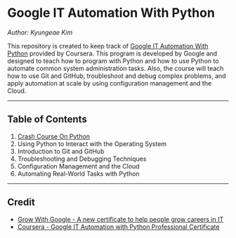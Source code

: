 # Google IT Automation With Python

*Author: Kyungeae Kim*

This repository is created to keep track of [Google IT Automation With Python](https://www.coursera.org/professional-certificates/google-it-automation) provided by Coursera. This program is developed by Google and designed to teach how to program with Python and how to use Python to automate common system administration tasks. Also, the course will teach how to use Git and GitHub, troubleshoot and debug complex problems, and apply automation at scale by using configuration management and the Cloud.

---

## Table of Contents
1. [Crash Course On Python](https://github.com/jeremymaya/google-it-automation-with-python/tree/master/crash-course-on-python)
2. Using Python to Interact with the Operating System
3. Introduction to Git and GitHub
4. Troubleshooting and Debugging Techniques
5. Configuration Management and the Cloud
6. Automating Real-World Tasks with Python

---

## Credit
* [Grow With Google - A new certificate to help people grow careers in IT](https://www.blog.google/outreach-initiatives/grow-with-google/new-certificate-help-people-grow-careers/)  
* [Coursera - Google IT Automation with Python Professional Certificate](https://www.coursera.org/professional-certificates/google-it-automation#courses)  